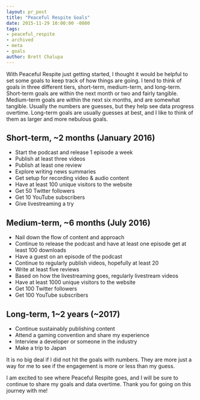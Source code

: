 ```yaml
---
layout: pr_post
title: "Peaceful Respite Goals"
date: 2015-11-29 10:00:00 -0800
tags:
- peaceful_respite
- archived
- meta
- goals
author: Brett Chalupa
---
```


With Peaceful Respite just getting started, I thought it would be helpful to
set some goals to keep track of how things are going. I tend to think of
goals in three different tiers, short-term, medium-term, and long-term.
Short-term goals are within the next month or two and fairly tangible.
Medium-term goals are within the next six months, and are somewhat
tangible. Usually the numbers are guesses, but they help see data
progress overtime. Long-term goals are usually guesses at best, and I
like to think of them as larger and more nebulous goals.

## Short-term, ~2 months (January 2016)

- Start the podcast and release 1 episode a week
- Publish at least three videos
- Publish at least one review
- Explore writing news summaries
- Get setup for recording video & audio content
- Have at least 100 unique visitors to the website
- Get 50 Twitter followers
- Get 10 YouTube subscribers
- Give livestreaming a try

## Medium-term, ~6 months (July 2016)

- Nail down the flow of content and approach
- Continue to release the podcast and have at least one episode get at
  least 100 downloads
- Have a guest on an episode of the podcast
- Continue to regularly publish videos, hopefully at least 20
- Write at least five reviews
- Based on how the livestreaming goes, regularly livestream videos
- Have at least 1000 unique visitors to the website
- Get 100 Twitter followers
- Get 100 YouTube subscribers

## Long-term, 1~2 years (~2017)

- Continue sustainably publishing content
- Attend a gaming convention and share my experience
- Interview a developer or someone in the industry
- Make a trip to Japan

It is no big deal if I did not hit the goals with numbers. They are more
just a way for me to see if the engagement is more or less than my
guess.

I am excited to see where Peaceful Respite goes, and I will be sure to
continue to share my goals and data overtime. Thank you for going on
this journey with me!
